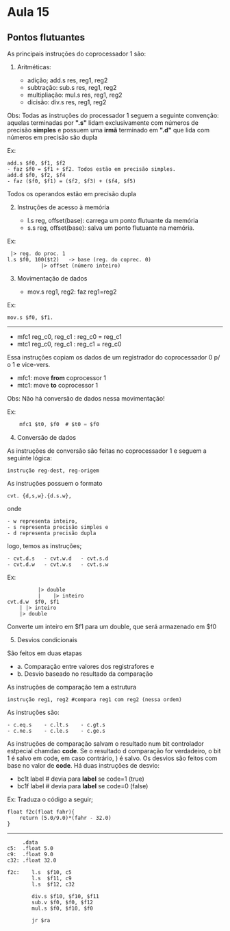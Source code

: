 # Aula 15

## Pontos flutuantes

As principais instruções do coprocessador 1 são:

1. Aritméticas:

    - adição;       add.s res, reg1, reg2
    - subtração:    sub.s res, reg1, reg2
    - multipliação: mul.s res, reg1, reg2
    - dicisão:      div.s res, reg1, reg2

Obs: Todas as instruções do processador 1 seguem a seguinte convenção: aquelas terminadas por **".s"** lidam exclusivamente com números de precisão **simples** e possuem uma **irmã** terminado em **".d"** que lida com números em precisão são dupla

Ex: 
    
    add.s $f0, $f1, $f2
    - faz $f0 = $f1 + $f2. Todos estão em precisão simples.
    add.d $f0, $f2, $f4
    - faz ($f0, $f1) = ($f2, $f3) + ($f4, $f5)

Todos os operandos estão em precisão dupla

2. Instruções de acesso à memória

    - l.s reg, offset(base): carrega um ponto flutuante da memória
    - s.s reg, offset(base): salva um ponto flutuante na memória.

Ex:

     |> reg. do proc. 1
    l.s $f0, 100($t2)   -> base (reg. do coprec. 0) 
               |> offset (número inteiro)

3. Movimentação de dados

    - mov.s reg1, reg2: faz reg1=reg2

Ex:

    mov.s $f0, $f1.

---

- mfc1  reg_c0, reg_c1 : reg_c0 = reg_c1 
- mtc1  reg_c0, reg_c1 : reg_c1 = reg_c0

Essa instruções copiam os dados de um registrador do coprocessador 0 p/ o 1 e vice-vers.

- mfc1: move **from** coprocessor 1
- mtc1: move **to** coprocessor 1

Obs: Não há conversão de dados nessa movimentação!

Ex:

``` c
    mfc1 $t0, $f0  # $t0 = $f0
```

4. Conversão de dados

As instruções de conversão são feitas no coprocessador 1 e seguem a seguinte lógica:

    instrução reg-dest, reg-origem

As instruções possuem o formato

    cvt. {d,s,w}.{d.s.w},

onde 

    - w representa inteiro,
    - s representa precisão simples e
    - d representa precisão dupla

logo, temos as instruções;

    - cvt.d.s   - cvt.w.d   - cvt.s.d
    - cvt.d.w   - cvt.w.s   - cvt.s.w

Ex: 

              |> double
              |    |> inteiro
    cvt.d.w  $f0, $f1
        | |> inteiro
        |> double

Converte um inteiro em $f1 para um double, que será armazenado em $f0

5. Desvios condicionais

São feitos em duas etapas

- a. Comparação entre valores dos registrafores e
- b. Desvio baseado no resultado da comparação

As instruções de comparação tem a estrutura

    instrução reg1, reg2 #compara reg1 com reg2 (nessa ordem)

As instruções são:

    - c.eq.s    - c.lt.s    - c.gt.s
    - c.ne.s    - c.le.s    - c.ge.s

As instruções de comparação salvam o resultado num bit controlador estpecial chamdao **code**. Se o resultado d comparação for verdadeiro, o bit 1 é salvo em code, em caso contrário, ) é salvo. Os desvios são feitos com base no valor de **code**. Há duas instruções de desvio:

- bc1t label # devia para **label** se code=1 (true)
- bc1f label # devia para **label** se code=0 (false)

Ex: Traduza o código a seguir;

    float f2c(float fahr){
        return (5.0/9.0)*(fahr - 32.0)
    }

---

         .data
    c5:  .float 5.0
    c9:  .float 9.0
    c32: .float 32.0

    f2c:    l.s  $f10, c5
            l.s  $f11, c9
            l.s  $f12, c32

            div.s $f10, $f10, $f11
            sub.v $f0, $f0, $f12
            mul.s $f0, $f10, $f0

            jr $ra